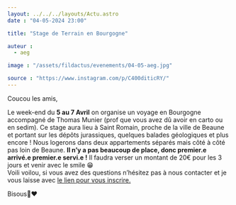 ```yaml
---
layout: ../../../layouts/Actu.astro
date : "04-05-2024 23:00"

title: "Stage de Terrain en Bourgogne"

auteur :
  - aeg

image : "/assets/fildactus/evenements/04-05-aeg.jpg"

source : "https://www.instagram.com/p/C400diticRY/"
---
```


Coucou les amis,

Le week-end du __5 au 7 Avril__ on organise un voyage en Bourgogne accompagné de Thomas Munier (prof que vous avez dû avoir en carto ou en sedim). Ce stage aura lieu à Saint Romain, proche de la ville de Beaune et portant sur les dépôts jurassiques, quelques balades géologiques et plus encore ! Nous logerons dans deux appartements séparés mais côté à côté pas loin de Beaune. __Il n’y a pas beaucoup de place, donc premier.e arrivé.e premier.e servi.e !__ Il faudra verser un montant de 20€ pour les 3 jours et venir avec le smile 😁  
Voili voilou, si vous avez des questions n’hésitez pas à nous contacter et je vous laisse avec [le lien pour vous inscrire.](https://docs.google.com/forms/d/e/1FAIpQLSdHyW_00U8hM5GhOUavk2aFIAeABLUhwDCOklPXevNl747HKw/viewform)

Bisous🔨❤️
